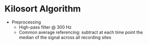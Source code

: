 # Kilosort Algorithm

- Preprocessing
  - High-pass filter @ 300 Hz
  - Common average referencing: subtract at each time point the median of the signal across all recording sites

